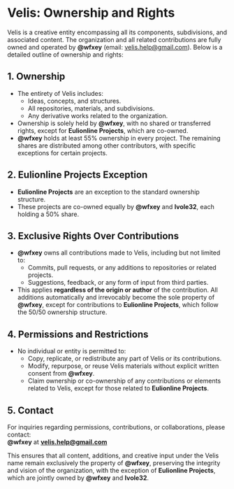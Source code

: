 # Velis: Ownership and Rights

Velis is a creative entity encompassing all its components, subdivisions, and associated content. The organization and all related contributions are fully owned and operated by **@wfxey** (email: velis.help@gmail.com). Below is a detailed outline of ownership and rights:

## 1. **Ownership**
- The entirety of Velis includes:
  - Ideas, concepts, and structures.
  - All repositories, materials, and subdivisions.
  - Any derivative works related to the organization.
- Ownership is solely held by **@wfxey**, with no shared or transferred rights, except for **Eulionline Projects**, which are co-owned.
- **@wfxey** holds at least 55% ownership in every project. The remaining shares are distributed among other contributors, with specific exceptions for certain projects.

## 2. **Eulionline Projects Exception**
- **Eulionline Projects** are an exception to the standard ownership structure.
- These projects are co-owned equally by **@wfxey** and **Ivole32**, each holding a 50% share.

## 3. **Exclusive Rights Over Contributions**
- **@wfxey** owns all contributions made to Velis, including but not limited to:
  - Commits, pull requests, or any additions to repositories or related projects.
  - Suggestions, feedback, or any form of input from third parties.
- This applies **regardless of the origin or author** of the contribution. All additions automatically and irrevocably become the sole property of **@wfxey**, except for contributions to **Eulionline Projects**, which follow the 50/50 ownership structure.

## 4. **Permissions and Restrictions**
- No individual or entity is permitted to:
  - Copy, replicate, or redistribute any part of Velis or its contributions.
  - Modify, repurpose, or reuse Velis materials without explicit written consent from **@wfxey**.
  - Claim ownership or co-ownership of any contributions or elements related to Velis, except for those related to **Eulionline Projects**.

## 5. **Contact**
For inquiries regarding permissions, contributions, or collaborations, please contact:  
**@wfxey** at **velis.help@gmail.com**

This ensures that all content, additions, and creative input under the Velis name remain exclusively the property of **@wfxey**, preserving the integrity and vision of the organization, with the exception of **Eulionline Projects**, which are jointly owned by **@wfxey** and **Ivole32**.
